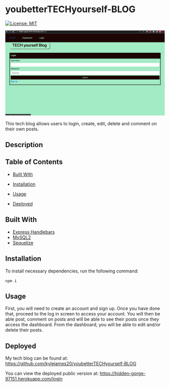 # youbetterTECHyourself-BLOG

[![License: MIT](https://img.shields.io/badge/License-MIT-yellow.svg)](https://opensource.org/licenses/MIT)

![generated HTML screen shot](./images/herokublog.png)

This tech blog allows users to login, create, edit, delete and comment on their own posts.

## Description

## Table of Contents

* [Built With
  ](#builtwith)

* [Installation
  ](#installation)  

* [Usage
  ](#usage)
  
* [Deployed
  ](#deployed)

## Built With

* [Express Handlebars](https://www.npmjs.com/package/express-handlebars)
* [MySQL2](https://www.npmjs.com/package/mysql2)
* [Sequelize](https://www.npmjs.com/package/sequelize)

## Installation

To install necessary dependencies, run the following command:

```
npm i 
```

## Usage

First, you will need to create an account and sign up. Once you have done that, proceed to the log in screen to access your account. You will then be able post, comment on posts and will be able to see their posts once they access the dashboard. From the dashboard, you will be able to edit and/or delete their posts.

## Deployed

My tech blog can be found at: https://github.com/kylejames20/youbetterTECHyourself-BLOG

You can view the deployed public version at: https://hidden-gorge-97151.herokuapp.com/login